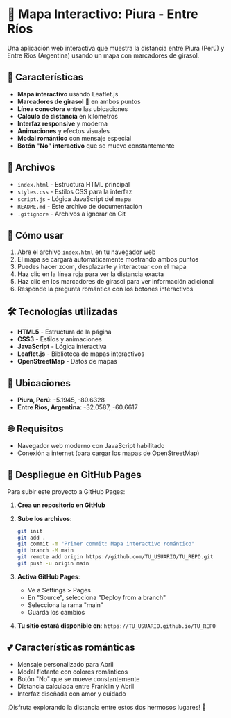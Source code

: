 # 🌻 Mapa Interactivo: Piura - Entre Ríos

Una aplicación web interactiva que muestra la distancia entre Piura (Perú) y Entre Ríos (Argentina) usando un mapa con marcadores de girasol.

## 🚀 Características

- **Mapa interactivo** usando Leaflet.js
- **Marcadores de girasol** 🌻 en ambos puntos
- **Línea conectora** entre las ubicaciones
- **Cálculo de distancia** en kilómetros
- **Interfaz responsive** y moderna
- **Animaciones** y efectos visuales
- **Modal romántico** con mensaje especial
- **Botón "No" interactivo** que se mueve constantemente

## 📁 Archivos

- `index.html` - Estructura HTML principal
- `styles.css` - Estilos CSS para la interfaz
- `script.js` - Lógica JavaScript del mapa
- `README.md` - Este archivo de documentación
- `.gitignore` - Archivos a ignorar en Git

## 🎯 Cómo usar

1. Abre el archivo `index.html` en tu navegador web
2. El mapa se cargará automáticamente mostrando ambos puntos
3. Puedes hacer zoom, desplazarte y interactuar con el mapa
4. Haz clic en la línea roja para ver la distancia exacta
5. Haz clic en los marcadores de girasol para ver información adicional
6. Responde la pregunta romántica con los botones interactivos

## 🛠️ Tecnologías utilizadas

- **HTML5** - Estructura de la página
- **CSS3** - Estilos y animaciones
- **JavaScript** - Lógica interactiva
- **Leaflet.js** - Biblioteca de mapas interactivos
- **OpenStreetMap** - Datos de mapas

## 📍 Ubicaciones

- **Piura, Perú**: -5.1945, -80.6328
- **Entre Ríos, Argentina**: -32.0587, -60.6617

## 🌐 Requisitos

- Navegador web moderno con JavaScript habilitado
- Conexión a internet (para cargar los mapas de OpenStreetMap)

## 🚀 Despliegue en GitHub Pages

Para subir este proyecto a GitHub Pages:

1. **Crea un repositorio en GitHub**
2. **Sube los archivos**:
   ```bash
   git init
   git add .
   git commit -m "Primer commit: Mapa interactivo romántico"
   git branch -M main
   git remote add origin https://github.com/TU_USUARIO/TU_REPO.git
   git push -u origin main
   ```

3. **Activa GitHub Pages**:
   - Ve a Settings > Pages
   - En "Source", selecciona "Deploy from a branch"
   - Selecciona la rama "main"
   - Guarda los cambios

4. **Tu sitio estará disponible en**: `https://TU_USUARIO.github.io/TU_REPO`

## 💕 Características románticas

- Mensaje personalizado para Abril
- Modal flotante con colores románticos
- Botón "No" que se mueve constantemente
- Distancia calculada entre Franklin y Abril
- Interfaz diseñada con amor y cuidado

¡Disfruta explorando la distancia entre estos dos hermosos lugares! 🌻 
